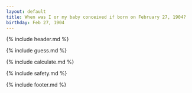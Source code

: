 ```yaml
---
layout: default
title: When was I or my baby conceived if born on February 27, 1904?
birthday: Feb 27, 1904
---
```


{% include header.md %}

{% include guess.md %}

{% include calculate.md %}

{% include safety.md %}

{% include footer.md %}



